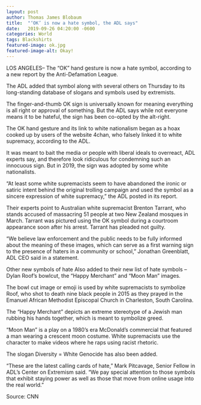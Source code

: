 ```yaml
---
layout: post
author: Thomas James Blobaum 
title:  "‘OK’ is now a hate symbol, the ADL says"
date:   2019-09-26 04:20:00 -0600
categories: World 
tags: Blackshirts
featured-image: ok.jpg
featured-image-alt: Okay!
---
```

LOS ANGELES– The “OK” hand gesture is now a hate symbol, according to a new report by the Anti-Defamation League.

The ADL added that symbol along with several others on Thursday to its long-standing database of slogans and symbols used by extremists.

The finger-and-thumb OK sign is universally known for meaning everything is all right or approval of something. But the ADL says while not everyone means it to be hateful, the sign has been co-opted by the alt-right.

The OK hand gesture and its link to white nationalism began as a hoax cooked up by users of the website 4chan, who falsely linked it to white supremacy, according to the ADL.

It was meant to bait the media or people with liberal ideals to overreact, ADL experts say, and therefore look ridiculous for condemning such an innocuous sign. But in 2019, the sign was adopted by some white nationalists.

“At least some white supremacists seem to have abandoned the ironic or satiric intent behind the original trolling campaign and used the symbol as a sincere expression of white supremacy,” the ADL posted in its report.

Their experts point to Australian white supremacist Brenton Tarrant, who stands accused of massacring 51 people at two New Zealand mosques in March. Tarrant was pictured using the OK symbol during a courtroom appearance soon after his arrest. Tarrant has pleaded not guilty.

“We believe law enforcement and the public needs to be fully informed about the meaning of these images, which can serve as a first warning sign to the presence of haters in a community or school,” Jonathan Greenblatt, ADL CEO said in a statement.

Other new symbols of hate
Also added to their new list of hate symbols – Dylan Roof’s bowlcut, the “Happy Merchant” and “Moon Man” images.

The bowl cut image or emoji is used by white supremacists to symbolize Roof, who shot to death nine black people in 2015 as they prayed in the Emanuel African Methodist Episcopal Church in Charleston, South Carolina.

The “Happy Merchant” depicts an extreme stereotype of a Jewish man rubbing his hands together, which is meant to symbolize greed.

“Moon Man” is a play on a 1980’s era McDonald’s commercial that featured a man wearing a crescent moon costume. White supremacists use the character to make videos where he raps using racist rhetoric.

The slogan Diversity = White Genocide has also been added.

“These are the latest calling cards of hate,” Mark Pitcavage, Senior Fellow in ADL’s Center on Extremism said. “We pay special attention to those symbols that exhibit staying power as well as those that move from online usage into the real world.”


Source: CNN 

<a href="https://www.cnn.com/2019/09/26/us/adl-new-hate-symbols/index.html" data-iframely-url></a>
